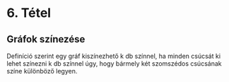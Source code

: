 # 6. Tétel
## Gráfok színezése
Definíció szerint egy gráf kiszínezhető k db színnel, ha minden csúcsát ki lehet színezni k db színnel úgy, hogy bármely két szomszédos csúcsának színe különböző legyen.
